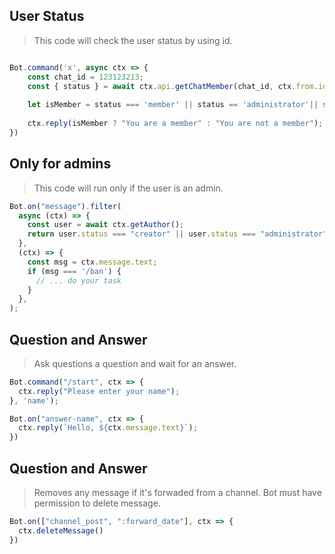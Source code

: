 ## User Status
> This code will check the user status by using id.
```js

Bot.command('x', async ctx => {
    const chat_id = 123123213;
    const { status } = await ctx.api.getChatMember(chat_id, ctx.from.id);
    
    let isMember = status === 'member' || status == 'administrator'|| status==='creator';
    
    ctx.reply(isMember ? "You are a member" : "You are not a member");
})
```

## Only for admins
> This code will run only if the user is an admin.
```js
Bot.on("message").filter(
  async (ctx) => {
    const user = await ctx.getAuthor();
    return user.status === "creator" || user.status === "administrator";
  },
  (ctx) => {
    const msg = ctx.message.text;
    if (msg === '/ban') {
      // ... do your task
    }
  },
);
```

## Question and Answer
> Ask questions a question and wait for an answer.
```js
Bot.command("/start", ctx => {
  ctx.reply("Please enter your name");
}, 'name');

Bot.on("answer-name", ctx => {
  ctx.reply(`Hello, ${ctx.message.text}`);
})
```

## Question and Answer
> Removes any message if it's forwaded from a channel. Bot must have permission to delete message.
```js
Bot.on(["channel_post", ":forward_date"], ctx => {
  ctx.deleteMessage()
})

```
